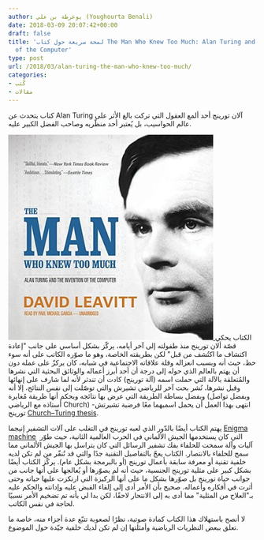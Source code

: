```yaml
---
author: يوغرطة بن علي (Youghourta Benali)
date: 2018-03-09 20:07:42+00:00
draft: false
title: 'لمحة سريعة حول كتاب The Man Who Knew Too Much: Alan Turing and the Invention
  of the Computer'
type: post
url: /2018/03/alan-turing-the-man-who-knew-too-much/
categories:
- كُتب
- مقالات
---
```


كتاب يتحدث عن Alan Turing آلان تورينج أحد ألمع العقول التي تركت بالغ الأثر على عالم الحواسيب، بل يُعتبر أحد منظّريه وصاحب الفضل الكبير عليه.

[![](the_man_who_knew_too_much__alan_turing_and_the_invention_of_the_computer__audiobook.jpg)
](https://www.it-scoop.com/2018/03/alan-turing-the-man-who-knew-too-much/the_man_who_knew_too_much__alan_turing_and_the_invention_of_the_computer__audiobook/)
الكتاب يحكي قصّة ألان تورينج منذ طفولته إلى آخر أيامه، يركّز بشكل أساسي على جانب "إعادة اكتشاف ما اكتُشف من قبل" لكن بطريقته الخاصة، وهو ما صوّره الكاتب على أنه سوء حظ، حيث أنه وبسبب انعزاله وقلة علاقاته الاجتماعية في شبابه، كان يركزّ على عمله دون أن يهتم بالعالم الذي حوله إلى درجة أن أحد أبرز أعماله والوثائق البحثية التي نشرها والمُتعلقة بالآلة التي حملت اسمه (آلة تورينج) كادت أن تندثر لأنه لما شارف على إنهائها وقبل نشرها، نُشر بحث آخر للرياضي تشيرش والتي توصّلت إلى نفس النتائج، إلا أنه وبفضل بساطة الطريقة التي عرض بها نتائجه وبحكم أنها طريقة مُغايرة (وبفضل تواصل أستاذه مع الرياضي Church) انتهى بهذا العمل أن يحمل اسميهما معًا فرضية تشيرتش-تورينج [Church–Turing thesis](https://en.wikipedia.org/wiki/Church%E2%80%93Turing_thesis).

يهتم الكتاب أيضًا بالدّور الذي لعبه تورينج في التغلب على آلات التشفير إنيجما [Enigma machine](https://en.wikipedia.org/wiki/Enigma_machine)  التي كان يستخدمها الجيش الألماني في الحرب العالمية الثانية، حيث طوّر آليات وآلة سمحت للحلفاء بفك تشفير الرسائل التي كان يتراسل بها الجيش الألماني مما سمح للحلفاء بالانتصار.
الكتاب يعجّ بالتفاصيل التقنية جدًا والتي قد تُنفّر من لم تكن لديه خلفية تقنية أو معرفة سابقة بأعمال تورينج (أو بالبرمجة بشكل عام). يركّز الكتاب أيضًا بشكل كبير على مثلية تورينج الجنسية، حيث أنه لم يصوّرها أو يُعالجها على أنها جانب من جوانب حياة تورينج بل صوّرها بشكل ما على أنها الركيزة التي ارتكزت عليها حياته وحتى أثرت في أفكاره وأعماله. صحيح بأن الأمر أدى إلى إلقاء القبض عليه وإدانته والحكم عليه بـ"العلاج من المثلية" مما أدى به إلى الانتحار لاحقًا، لكن بدا لي بأنه تم تضخيم الأمر نسبيًا لحاجة في نفس الكاتب.

لا أنصح باستهلاك هذا الكتاب كمادة صوتية، نظرًا لصعوبة تتبّع عدة أجزاء منه، خاصة ما تعلق ببعض النظريات الرياضية وأمثلتها إن لم تكن لديك خلفية جيّدة حول الموضوع.
